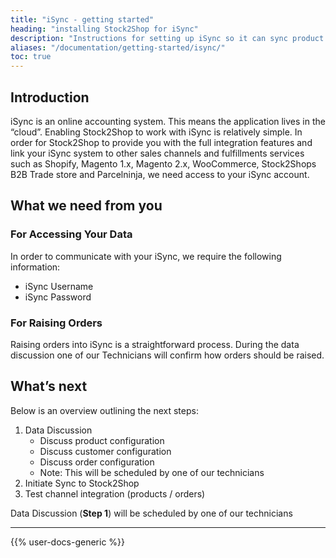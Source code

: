 ```yaml
---
title: "iSync - getting started"
heading: "installing Stock2Shop for iSync"
description: "Instructions for setting up iSync so it can sync product data and orders with multiple sales channels like Magento, Shopify, WooCommerce and Stock2Shop's B2B trade store. Let us help you set up iSync with ease."
aliases: "/documentation/getting-started/isync/"
toc: true
---
```


## Introduction

iSync is an online accounting system. This means the application lives in the “cloud”. Enabling Stock2Shop to work with iSync is relatively simple. In order for Stock2Shop to provide you with the full integration features and link your iSync system to other sales channels and fulfillments services such as Shopify, Magento 1.x, Magento 2.x, WooCommerce, Stock2Shops B2B Trade store and Parcelninja, we need access to your iSync account.

## What we need from you

### For Accessing Your Data

In order to communicate with your iSync, we require the following information:

*   iSync Username
*   iSync Password

### For Raising Orders

Raising orders into iSync is a straightforward process. During the data discussion one of our Technicians will confirm how orders should be raised.

## What’s next

Below is an overview outlining the next steps:

1.  Data Discussion
    *   Discuss product configuration
    *   Discuss customer configuration
    *   Discuss order configuration
    *   Note: This will be scheduled by one of our technicians
2.  Initiate Sync to Stock2Shop
3.  Test channel integration (products / orders)

Data Discussion (**Step 1**) will be scheduled by one of our technicians

---

{{% user-docs-generic %}}